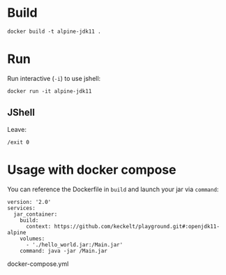 # Build
```
docker build -t alpine-jdk11 .
```


# Run
Run interactive (`-i`) to use jshell:
```
docker run -it alpine-jdk11
```
## JShell
Leave:
```
/exit 0
```

# Usage with docker compose
You can reference the Dockerfile in `build` and launch your jar via `command`:
```
version: '2.0'
services:
  jar_container:
    build:
      context: https://github.com/keckelt/playground.git#:openjdk11-alpine
    volumes:
      - './hello_world.jar:/Main.jar'
    command: java -jar /Main.jar
```
docker-compose.yml
